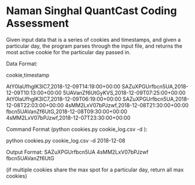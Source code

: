# Naman Singhal QuantCast Coding Assessment

Given input data that is a series of cookies and timestamps, and given a particular day, the program parses through the input file, 
and returns the most active cookie for the particular day passed in. 

Data Format: 

cookie,timestamp



AtY0laUfhglK3lC7,2018-12-09T14:19:00+00:00
SAZuXPGUrfbcn5UA,2018-12-09T10:13:00+00:00
5UAVanZf6UtGyKVS,2018-12-09T07:25:00+00:00
AtY0laUfhglK3lC7,2018-12-09T06:19:00+00:00
SAZuXPGUrfbcn5UA,2018-12-08T22:03:00+00:00
4sMM2LxV07bPJzwf,2018-12-08T21:30:00+00:00
fbcn5UAVanZf6UtG,2018-12-08T09:30:00+00:00
4sMM2LxV07bPJzwf,2018-12-07T23:30:00+00:00

Command Format (python cookies.py cookie_log.csv -d <YYYY-MM-DD>):

python cookies.py cookie_log.csv -d 2018-12-08


Output Format: 
SAZuXPGUrfbcn5UA
4sMM2LxV07bPJzwf
fbcn5UAVanZf6UtG

(if multiple cookies share the max spot for a particular day, return all max cookies)
